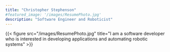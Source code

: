 ```yaml
---
title: "Christopher Stephenson"
#featured_image: '/images/ResumePhoto.jpg'
description: "Software Engineer and Roboticist"
---
```

{{< figure src="/images/ResumePhoto.jpg" title="I am a software developer who is interested in developing applications and automating robotic systems" >}}
